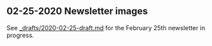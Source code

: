 ## 02-25-2020 Newsletter images

See [_drafts/2020-02-25-draft.md](../../_drafts/2020-02-25-draft.md) for the February 25th newsletter in progress.
